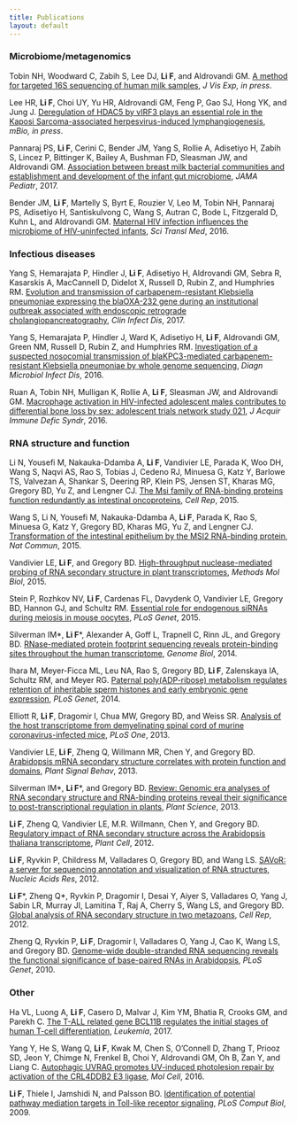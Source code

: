 ```yaml
---
title: Publications
layout: default
---
```


### Microbiome/metagenomics

<div class="pub-outer">
<div class='altmetric-embed' data-badge-type='donut' data-doi=""></div>
<div class="pub-entry"><p>Tobin NH, Woodward C, Zabih S, Lee DJ, <b>Li F</b>, and Aldrovandi GM. <a href="https://doi.org/" target="_blank">A method for targeted 16S sequencing of human milk samples</a>, <i>J Vis Exp, in press</i>.</p></div>
</div>

<div class="pub-outer">
<div class='altmetric-embed' data-badge-type='donut' data-doi="10.1128/mBio.02217-17"></div>
<div class="pub-entry"><p>Lee HR, <b>Li F</b>, Choi UY, Yu HR, Aldrovandi GM, Feng P, Gao SJ, Hong YK, and Jung J. <a href="https://doi.org/10.1128/mBio.02217-17" target="_blank">Deregulation of HDAC5 by vIRF3 plays an essential role in the Kaposi Sarcoma-associated herpesvirus-induced lymphangiogenesis</a>, <i>mBio, in press</i>.</p></div>
</div>

<div class="pub-outer">
<div class='altmetric-embed' data-badge-type='donut' data-doi="10.1001/jamapediatrics.2017.0378"></div>
<div class="pub-entry"><p>Pannaraj PS, <b>Li F</b>, Cerini C, Bender JM, Yang S, Rollie A, Adisetiyo H, Zabih S, Lincez P, Bittinger K, Bailey A, Bushman FD, Sleasman JW, and Aldrovandi GM. <a href="https://doi.org/10.1001/jamapediatrics.2017.0378" target="_blank">Association between breast milk bacterial communities and establishment and development of the infant gut microbiome</a>, <i>JAMA Pediatr</i>, 2017.</p></div>
</div>

<div class="pub-outer">
<div class='altmetric-embed' data-badge-type='donut' data-doi="10.1126/scitranslmed.aaf5103"></div>
<div class="pub-entry"><p>Bender JM, <b>Li F</b>, Martelly S, Byrt E, Rouzier V, Leo M, Tobin NH, Pannaraj PS, Adisetiyo H, Santiskulvong C, Wang S, Autran C, Bode L, Fitzgerald D, Kuhn L, and Aldrovandi GM. <a href="https://doi.org/10.1126/scitranslmed.aaf5103" target="_blank">Maternal HIV infection influences the microbiome of HIV-uninfected infants</a>, <i>Sci Transl Med</i>, 2016.</p></div>
</div>

### Infectious diseases

<div class="pub-outer">
<div class='altmetric-embed' data-badge-type='donut' data-doi="10.1093/cid/ciw876"></div>
<div class="pub-entry"><p>Yang S, Hemarajata P, Hindler J, <b>Li F</b>, Adisetiyo H, Aldrovandi GM, Sebra R, Kasarskis A, MacCannell D, Didelot X, Russell D, Rubin Z, and Humphries RM. <a href="https://doi.org/10.1093/cid/ciw876" target="_blank">Evolution and transmission of carbapenem-resistant Klebsiella pneumoniae expressing the blaOXA-232 gene during an institutional outbreak associated with endoscopic retrograde cholangiopancreatography</a>, <i>Clin Infect Dis</i>, 2017.</p></div>
</div>

<div class="pub-outer">
<div class='altmetric-embed' data-badge-type='donut' data-doi="10.1016/j.diagmicrobio.2015.12.019"></div>
<div class="pub-entry"><p>Yang S, Hemarajata P, Hindler J, Ward K, Adisetiyo H, <b>Li F</b>, Aldrovandi GM, Green NM, Russell D, Rubin Z, and Humphries RM. <a href="https://doi.org/10.1016/j.diagmicrobio.2015.12.019" target="_blank">Investigation of a suspected nosocomial transmission of blaKPC3-mediated carbapenem-resistant Klebsiella pneumoniae by whole genome sequencing</a>, <i>Diagn Microbiol Infect Dis</i>, 2016.</p></div>
</div>


<div class="pub-outer">
<div class='altmetric-embed' data-badge-type='donut' data-doi="10.1097/QAI.0000000000000953"></div>
<div class="pub-entry"><p>Ruan A, Tobin NH, Mulligan K, Rollie A, <b>Li F</b>, Sleasman JW, and Aldrovandi GM. <a href="https://doi.org/10.1097/QAI.0000000000000953" target="_blank">Macrophage activation in HIV-infected adolescent males contributes to differential bone loss by sex: adolescent trials network study 021</a>, <i>J Acquir Immune Defic Syndr</i>, 2016.</p></div>
</div>


### RNA structure and function

<div class="pub-outer">
<div class='altmetric-embed' data-badge-type='donut' data-doi="10.1016/j.celrep.2015.11.022"></div>
<div class="pub-entry"><p>Li N, Yousefi M, Nakauka-Ddamba A, <b>Li F</b>, Vandivier LE, Parada K, Woo DH, Wang S, Naqvi AS, Rao S, Tobias J, Cedeno RJ, Minuesa G, Katz Y, Barlowe TS, Valvezan A, Shankar S, Deering RP, Klein PS, Jensen ST, Kharas MG, Gregory BD, Yu Z, and Lengner CJ. <a href="https://doi.org/10.1016/j.celrep.2015.11.022" target="_blank">The Msi family of RNA-binding proteins function redundantly as intestinal oncoproteins</a>, <i>Cell Rep</i>, 2015.</p></div>
</div>

<div class="pub-outer">
<div class='altmetric-embed' data-badge-type='donut' data-doi="10.1038/ncomms7517"></div>
<div class="pub-entry"><p>Wang S, Li N, Yousefi M, Nakauka-Ddamba A, <b>Li F</b>, Parada K, Rao S, Minuesa G, Katz Y, Gregory BD, Kharas MG, Yu Z, and Lengner CJ. <a href="https://doi.org/10.1038/ncomms7517" target="_blank">Transformation of the intestinal epithelium by the MSI2 RNA-binding protein</a>, <i>Nat Commun</i>, 2015.</p></div>
</div>

<div class="pub-outer">
<div class='altmetric-embed' data-badge-type='donut' data-doi="10.1007/978-1-4939-2444-8_3"></div>
<div class="pub-entry"><p>Vandivier LE, <b>Li F</b>, and Gregory BD. <a href="https://doi.org/10.1007/978-1-4939-2444-8_3" target="_blank">High-throughput nuclease-mediated probing of RNA secondary structure in plant transcriptomes</a>, <i>Methods Mol Biol</i>, 2015.</p></div>
</div>

<div class="pub-outer">
<div class='altmetric-embed' data-badge-type='donut' data-doi="10.1371/journal.pgen.1005013"></div>
<div class="pub-entry"><p>Stein P, Rozhkov NV, <b>Li F</b>, Cardenas FL, Davydenk O, Vandivier LE, Gregory BD, Hannon GJ, and Schultz RM. <a href="https://doi.org/10.1371/journal.pgen.1005013" target="_blank">Essential role for endogenous siRNAs during meiosis in mouse oocytes</a>, <i>PLoS Genet</i>, 2015.</p></div>
</div>

<div class="pub-outer">
<div class='altmetric-embed' data-badge-type='donut' data-doi="10.1186/gb-2014-15-1-r3"></div>
<div class="pub-entry"><p>Silverman IM*, <b>Li F</b>*, Alexander A, Goff L, Trapnell C, Rinn JL, and Gregory BD. <a href="https://doi.org/10.1186/gb-2014-15-1-r3" target="_blank">RNase-mediated protein footprint sequencing reveals protein-binding sites throughout the human transcriptome</a>, <i>Genome Biol</i>, 2014.</p></div>
</div>

<div class="pub-outer">
<div class='altmetric-embed' data-badge-type='donut' data-doi="10.1371/journal.pgen.1004317"></div>
<div class="pub-entry"><p>Ihara M, Meyer-Ficca ML, Leu NA, Rao S, Gregory BD, <b>Li F</b>, Zalenskaya IA, Schultz RM, and Meyer RG. <a href="https://doi.org/10.1371/journal.pgen.1004317" target="_blank">Paternal poly(ADP-ribose) metabolism regulates retention of inheritable sperm histones and early embryonic gene expression</a>, <i>PLoS Genet</i>, 2014.</p></div>
</div>

<div class="pub-outer">
<div class='altmetric-embed' data-badge-type='donut' data-doi="10.1371/journal.pone.0075346"></div>
<div class="pub-entry"><p>Elliott R, <b>Li F</b>, Dragomir I, Chua MW, Gregory BD, and Weiss SR. <a href="https://doi.org/10.1371/journal.pone.0075346" target="_blank">Analysis of the host transcriptome from demyelinating spinal cord of murine coronavirus-infected mice</a>, <i>PLoS One</i>, 2013.</p></div>
</div>

<div class="pub-outer">
<div class='altmetric-embed' data-badge-type='donut' data-doi="10.4161/psb.24301"></div>
<div class="pub-entry"><p>Vandivier LE, <b>Li F</b>, Zheng Q, Willmann MR, Chen Y, and Gregory BD. <a href="https://doi.org/10.4161/psb.24301" target="_blank">Arabidopsis mRNA secondary structure correlates with protein function and domains</a>, <i>Plant Signal Behav</i>, 2013.</p></div>
</div>

<div class="pub-outer">
<div class='altmetric-embed' data-badge-type='donut' data-doi="10.1016/j.plantsci.2013.01.009"></div>
<div class="pub-entry"><p>Silverman IM*, <b>Li F</b>*, and Gregory BD. <a href="https://doi.org/10.1016/j.plantsci.2013.01.009" target="_blank">Review: Genomic era analyses of RNA secondary structure and RNA-binding proteins reveal their significance to post-transcriptional regulation in plants</a>, <i>Plant Science</i>, 2013.</p></div>
</div>

<div class="pub-outer">
<div class='altmetric-embed' data-badge-type='donut' data-doi="10.1105/tpc.112.104232"></div>
<div class="pub-entry"><p><b>Li F</b>, Zheng Q, Vandivier LE, M.R. Willmann, Chen Y, and Gregory BD. <a href="https://doi.org/10.1105/tpc.112.104232" target="_blank">Regulatory impact of RNA secondary structure across the Arabidopsis thaliana transcriptome</a>, <i>Plant Cell</i>, 2012.</p></div>
</div>

<div class="pub-outer">
<div class='altmetric-embed' data-badge-type='donut' data-doi="10.1093/nar/gks310"></div>
<div class="pub-entry"><p><b>Li F</b>, Ryvkin P, Childress M, Valladares O, Gregory BD, and Wang LS. <a href="https://doi.org/10.1093/nar/gks310" target="_blank">SAVoR: a server for sequencing annotation and visualization of RNA structures</a>, <i>Nucleic Acids Res</i>, 2012.</p></div>
</div>

<div class="pub-outer">
<div class='altmetric-embed' data-badge-type='donut' data-doi="10.1016/j.celrep.2011.10.002"></div>
<div class="pub-entry"><p><b>Li F</b>*, Zheng Q*, Ryvkin P, Dragomir I, Desai Y, Aiyer S, Valladares O, Yang J, Sabin LR, Murray JI, Lamitina T, Raj A, Cherry S, Wang LS, and Gregory BD. <a href="https://doi.org/10.1016/j.celrep.2011.10.002" target="_blank">Global analysis of RNA secondary structure in two metazoans</a>, <i>Cell Rep</i>, 2012.</p></div>
</div>

<div class="pub-outer">
<div class='altmetric-embed' data-badge-type='donut' data-doi="10.1371/journal.pgen"></div>
<div class="pub-entry"><p>Zheng Q, Ryvkin P, <b>Li F</b>, Dragomir I, Valladares O, Yang J, Cao K, Wang LS, and Gregory BD. <a href="https://doi.org/10.1371/journal.pgen" target="_blank">Genome-wide double-stranded RNA sequencing reveals the functional significance of base-paired RNAs in Arabidopsis</a>, <i>PLoS Genet</i>, 2010.</p></div>
</div>


### Other

<div class="pub-outer">
<div class='altmetric-embed' data-badge-type='donut' data-doi="10.1038/leu.2017.70"></div>
<div class="pub-entry"><p>Ha VL, Luong A, <b>Li F</b>, Casero D, Malvar J, Kim YM, Bhatia R, Crooks GM, and Parekh C. <a href="https://doi.org/10.1038/leu.2017.70" target="_blank">The T-ALL related gene BCL11B regulates the initial stages of human T-cell differentiation</a>, <i>Leukemia</i>, 2017.</p></div>
</div>

<div class="pub-outer">
<div class='altmetric-embed' data-badge-type='donut' data-doi="10.1016/j.molcel.2016.04.014"></div>
<div class="pub-entry"><p>Yang Y, He S, Wang Q, <b>Li F</b>, Kwak M, Chen S, O’Connell D, Zhang T, Priooz SD, Jeon Y, Chimge N, Frenkel B, Choi Y, Aldrovandi GM, Oh B, Zan Y, and Liang C. <a href="https://doi.org/10.1016/j.molcel.2016.04.014" target="_blank">Autophagic UVRAG promotes UV-induced photolesion repair by activation of the CRL4DDB2 E3 ligase</a>, <i>Mol Cell</i>, 2016.</p></div>
</div>

<div class="pub-outer">
<div class='altmetric-embed' data-badge-type='donut' data-doi="10.1371/journal.pcbi.1000292"></div>
<div class="pub-entry"><p><b>Li F</b>, Thiele I, Jamshidi N, and Palsson BO. <a href="https://doi.org/10.1371/journal.pcbi.1000292" target="_blank">Identification of potential pathway mediation targets in Toll-like receptor signaling</a>, <i>PLoS Comput Biol</i>, 2009.</p></div>
</div>






